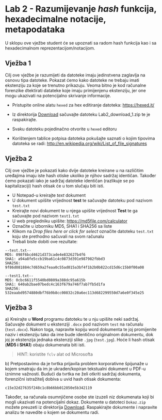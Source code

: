 # Lab 2 - Razumijevanje *hash* funkcija, hexadecimalne notacije, metapodataka 

U sklopu ove vježbe student će se upoznati sa radom hash funkcija kao i sa hexadecimalnom reprezentacijom/notacijom.

## Vježba 1

Cilj ove vježbe je razumijeti da datoteke imaju jedinstvena zaglavlja na osnovu tipa datoteke. Pokazat ćemo kako datoteke ne trebaju imati ekstenziju za koje se trenutno prikazuju. Veoma bitno je kod računalne forenzike dtektirati datateke koje imaju primijenjenu ekstenziju, jer one mogu ukazivati na potencijalno skrivanje informacije.

- Pristupite online alatu `hexed` za hex editiranje datoteka: https://hexed.it/

- Iz direktorija [Download](Download) sačuvajte datoteku Lab2_download_1.zip te je raspakirajte.

- Svaku datoteku pojedinačno otvorite u `hexed` editoru

- Korištenjem tablice potpisa datoteka pokušajte saznati o kojim tipovima datoteka se radi: http://en.wikipedia.org/wiki/List_of_file_signatures

## Vježba 2

Cilj ove vježbe je pokazati kako dvije datoteke kreirane u na različitim uređajima imaju iste hash otiske ukoliko je njihov sadržaj identičan. Također ćemo pokazati iako je sadržaj datoteke identičan (razlikuje se po kapitalizaciji) hash otisak će u tom slučaju biti isti.

- U Notepad-u kreirajte *text* dokument
- U dokument upišite vrijednost **test** te sačuvajte datoteku pod nazivom `test.txt`
- Kreirajte novi dokument te u njega upišite vrijednost **Test** te ga sačuvajte pod nazivom `test1.txt`
- U web pregledniku upišite: https://md5file.com/calculator
- Označite u izborniku MD5, SHA1 i SHA256 sa liste
- Klikom na *Drop files here or click for select* označite datoteku `test.txt` koju ste prethodno sačuvali na svom računalu
- Trebali biste dobiti ove rezultate:

```
--test.txt--
MD5: 098f6bcd4621d373cade4e832627b4f6
SHA1: a94a8fe5ccb19ba61c4c0873d391e987982fbbd3
SHA256: 9f86d081884c7d659a2feaa0c55ad015a3bf4f1b2b0b822cd15d6c15b0f00a08

--test1.txt--
MD5: 0cbc6611f5540bd0809a388dc95a615b
SHA1: 640ab2bae07bedc4c163f679a746f7ab7fb5d1fa
SHA256: 532eaabd9574880dbf76b9b8cc00832c20a6ec113d682299550d7a6e0f345e25
```

## Vježba 3

a) Kreirajte u **Word** programu datoteku te u nju upišite neki sadržaj. Sačuvajte dokument u ekstenziji `.docx` pod nazivom `test` na računalu (`test.docx`). Nakon toga, napravite kopiju word dokumenta te joj promijenite naziv i ekstenziju tako da ime bude identično originalnom dokumentu, dok joj je ekstenzija jednaka ekstenziji slike `.jpg` (`test.jpg`). Hoće li hash otisak (**MD5 i SHA1**) obaju dokumenata biti isti. 
> HINT: koristite `fclv` alat od Microsofta

b) Pretpostavimo da je tvrtka prijavila problem korporativne špijunaže u kojem smatraju da im je ukraden/kopiran tekstualni dokument u PDF-u iznimne važnosti. Budući da tvrtka ne želi otkriti sadržaj dokumenta, forenzični istražitelj dobiva u uvid hash otisak dokumenta:

`c15e32d27635f248c1c8b66bb012850e5b342119`

Također, sa računala osumnjičene osobe ste izuzeli niz dokumenata koji bi mogli ukazivati na potencijalni dokaz. Dokumente u datoteci `Dokaz.zip` možete preuzeti iz direktorija [Download](Download). Raspakirajte dokumente i napravite analizu te navedite o kojem se dokumentu radi.


